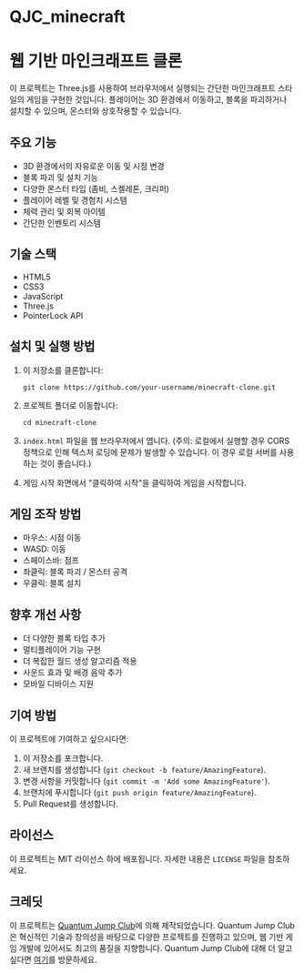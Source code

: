 # QJC_minecraft

# 웹 기반 마인크래프트 클론

이 프로젝트는 Three.js를 사용하여 브라우저에서 실행되는 간단한 마인크래프트 스타일의 게임을 구현한 것입니다. 플레이어는 3D 환경에서 이동하고, 블록을 파괴하거나 설치할 수 있으며, 몬스터와 상호작용할 수 있습니다.

## 주요 기능

- 3D 환경에서의 자유로운 이동 및 시점 변경
- 블록 파괴 및 설치 기능
- 다양한 몬스터 타입 (좀비, 스켈레톤, 크리퍼)
- 플레이어 레벨 및 경험치 시스템
- 체력 관리 및 회복 아이템
- 간단한 인벤토리 시스템

## 기술 스택

- HTML5
- CSS3
- JavaScript
- Three.js
- PointerLock API

## 설치 및 실행 방법

1. 이 저장소를 클론합니다:
   ```
   git clone https://github.com/your-username/minecraft-clone.git
   ```

2. 프로젝트 폴더로 이동합니다:
   ```
   cd minecraft-clone
   ```

3. `index.html` 파일을 웹 브라우저에서 엽니다. (주의: 로컬에서 실행할 경우 CORS 정책으로 인해 텍스처 로딩에 문제가 발생할 수 있습니다. 이 경우 로컬 서버를 사용하는 것이 좋습니다.)

4. 게임 시작 화면에서 "클릭하여 시작"을 클릭하여 게임을 시작합니다.

## 게임 조작 방법

- 마우스: 시점 이동
- WASD: 이동
- 스페이스바: 점프
- 좌클릭: 블록 파괴 / 몬스터 공격
- 우클릭: 블록 설치

## 향후 개선 사항

- 더 다양한 블록 타입 추가
- 멀티플레이어 기능 구현
- 더 복잡한 월드 생성 알고리즘 적용
- 사운드 효과 및 배경 음악 추가
- 모바일 디바이스 지원

## 기여 방법

이 프로젝트에 기여하고 싶으시다면:

1. 이 저장소를 포크합니다.
2. 새 브랜치를 생성합니다 (`git checkout -b feature/AmazingFeature`).
3. 변경 사항을 커밋합니다 (`git commit -m 'Add some AmazingFeature'`).
4. 브랜치에 푸시합니다 (`git push origin feature/AmazingFeature`).
5. Pull Request를 생성합니다.

## 라이선스

이 프로젝트는 MIT 라이선스 하에 배포됩니다. 자세한 내용은 `LICENSE` 파일을 참조하세요.

## 크레딧

이 프로젝트는 [Quantum Jump Club](https://www.youtube.com/@qjc_qjc/featured)에 의해 제작되었습니다. Quantum Jump Club은 혁신적인 기술과 창의성을 바탕으로 다양한 프로젝트를 진행하고 있으며, 웹 기반 게임 개발에 있어서도 최고의 품질을 지향합니다. Quantum Jump Club에 대해 더 알고 싶다면 [여기](https://www.youtube.com/@qjc_qjc/featured)를 방문하세요.
